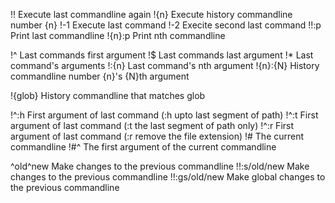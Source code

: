 !!        Execute last commandline again
!{n}      Execute history commandline number {n}
!-1       Execute last command
!-2       Execite second last command
!!:p      Print last commandline
!{n}:p    Print nth commandline

!^        Last commands first argument
!$        Last commands last argument
!*        Last command's arguments
!:{n}     Last command's nth argument 
!{n}:{N}  History commandline number {n}'s {N}th argument

!{glob}   History commandline that matches glob

!^:h      First argument of last command (:h upto last segment of path)
!^:t      First argument of last command (:t the last segment of path only)
!^:r      First argument of last command (:r remove the file extension)
!#        The current commandline
!#^       The first argument of the current commandline

^old^new       Make changes to the previous commandline
!!:s/old/new   Make changes to the previous commandline
!!:gs/old/new  Make global changes to the previous commandline

